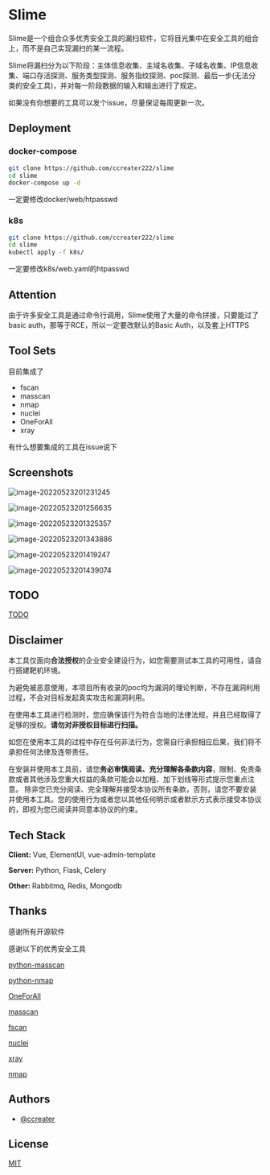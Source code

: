 
# Slime




Slime是一个组合众多优秀安全工具的漏扫软件，它将目光集中在安全工具的组合上，而不是自己实现漏扫的某一流程。

Slime将漏扫分为以下阶段：主体信息收集、主域名收集、子域名收集、IP信息收集、端口存活探测、服务类型探测、服务指纹探测、poc探测、最后一步(无法分类的安全工具)，并对每一阶段数据的输入和输出进行了规定。

如果没有你想要的工具可以发个issue，尽量保证每周更新一次。




## Deployment

### docker-compose

```bash
git clone https://github.com/ccreater222/slime
cd slime
docker-compose up -d
```

一定要修改docker/web/htpasswd

### k8s

```bash
git clone https://github.com/ccreater222/slime
cd slime
kubectl apply -f k8s/
```

一定要修改k8s/web.yaml的htpasswd

## Attention

由于许多安全工具是通过命令行调用，Slime使用了大量的命令拼接，只要能过了basic auth，那等于RCE，所以一定要改默认的Basic Auth，以及套上HTTPS



## Tool Sets

目前集成了

- fscan
- masscan
- nmap
- nuclei
- OneForAll
- xray

有什么想要集成的工具在issue说下



## Screenshots

![image-20220523201231245](https://image-1252497848.cos.ap-nanjing.myqcloud.com/20220523201231.png)





![image-20220523201256635](https://image-1252497848.cos.ap-nanjing.myqcloud.com/20220523201257.png)



![image-20220523201325357](https://image-1252497848.cos.ap-nanjing.myqcloud.com/20220523201325.png)





![image-20220523201343886](https://image-1252497848.cos.ap-nanjing.myqcloud.com/20220523201344.png)



![image-20220523201419247](https://image-1252497848.cos.ap-nanjing.myqcloud.com/20220523201419.png)



![image-20220523201439074](https://image-1252497848.cos.ap-nanjing.myqcloud.com/20220523201439.png)



## TODO

[TODO](./todo.md)

## Disclaimer

本工具仅面向**合法授权**的企业安全建设行为，如您需要测试本工具的可用性，请自行搭建靶机环境。

为避免被恶意使用，本项目所有收录的poc均为漏洞的理论判断，不存在漏洞利用过程，不会对目标发起真实攻击和漏洞利用。

在使用本工具进行检测时，您应确保该行为符合当地的法律法规，并且已经取得了足够的授权。**请勿对非授权目标进行扫描。**

如您在使用本工具的过程中存在任何非法行为，您需自行承担相应后果，我们将不承担任何法律及连带责任。

在安装并使用本工具前，请您**务必审慎阅读、充分理解各条款内容**，限制、免责条款或者其他涉及您重大权益的条款可能会以加粗、加下划线等形式提示您重点注意。 除非您已充分阅读、完全理解并接受本协议所有条款，否则，请您不要安装并使用本工具。您的使用行为或者您以其他任何明示或者默示方式表示接受本协议的，即视为您已阅读并同意本协议的约束。

## Tech Stack

**Client:** Vue, ElementUI, vue-admin-template

**Server:** Python, Flask, Celery

**Other:** Rabbitmq, Redis, Mongodb



## Thanks

感谢所有开源软件

感谢以下的优秀安全工具

[python-masscan](https://github.com/MyKings/python-masscan)

[python-nmap](https://github.com/nmmapper/python3-nmap)

[OneForAll](https://github.com/shmilylty/OneForAll)

[masscan](https://github.com/robertdavidgraham/masscan)

[fscan](https://github.com/shadow1ng/fscan)

[nuclei](https://github.com/projectdiscovery/nuclei)

[xray](https://github.com/chaitin/xray)

[nmap](https://github.com/nmap/nmap)


## Authors

- [@ccreater](https://twitter.com/Ccreater1)


## License

[MIT](https://choosealicense.com/licenses/mit/)